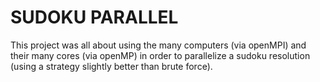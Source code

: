 # SUDOKU PARALLEL

This project was all about using the many computers (via openMPI) and their many cores (via openMP) in order to parallelize a sudoku resolution (using a strategy slightly better than brute force).
